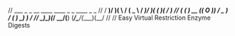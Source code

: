//   ___  _  _   __  ____    ____  _  _  ____  _  _
//  / __)/ )( \ /  \(  _ \  / ___)/ )( \(  __)( \/ )
// ( (__ ) __ ((  O )) __/  \___ \) \/ ( ) _)  )  /
//  \___)\_)(_/ \__/(__)    (____/\____/(____)(__/
//
//     Easy Virtual Restriction Enzyme Digests
